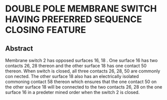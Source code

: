 # DOUBLE POLE MEMBRANE SWITCH HAVING PREFERRED SEQUENCE CLOSING FEATURE

## Abstract
Membrane switch 2 has opposed surfaces 16, 18 . One surface 16 has two contacts 26, 28 thereon and the other surface 18 has one contact 50 thereon. When switch is closed, all three contacts 26, 28, 50 are commonly con nected. The other surface 18 also has an electrically isolated commoning contact 58 thereon which ensures that the one contact 50 on the other surface 18 will be connected to the two contacts 26, 28 on the one surface 16 in a predeter mined order when the switch 2 is closed.